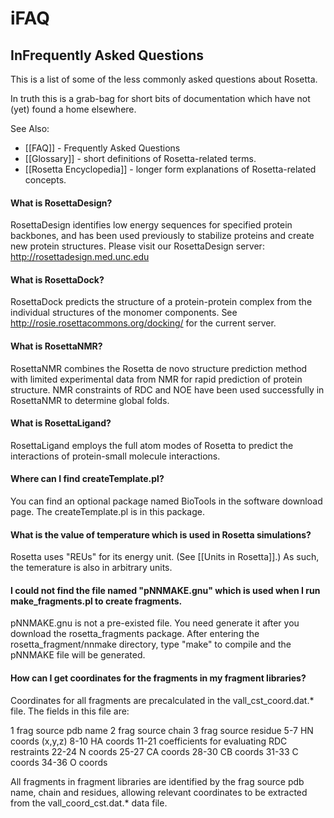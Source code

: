 # iFAQ
## InFrequently Asked Questions

This is a list of some of the less commonly asked questions about Rosetta.

In truth this is a grab-bag for short bits of documentation which have not (yet) found a home elsewhere.

See Also:
* [[FAQ]] - Frequently Asked Questions 
* [[Glossary]] - short definitions of Rosetta-related terms.
* [[Rosetta Encyclopedia]] - longer form explanations of Rosetta-related concepts. 

#### What is RosettaDesign?

RosettaDesign identifies low energy sequences for specified protein backbones, and has been used previously to stabilize proteins and create new protein structures. Please visit our RosettaDesign server: http://rosettadesign.med.unc.edu

#### What is RosettaDock?

RosettaDock predicts the structure of a protein-protein complex from the individual structures of the monomer components. See <http://rosie.rosettacommons.org/docking/> for the current server.

#### What is RosettaNMR?

RosettaNMR combines the Rosetta de novo structure prediction method with limited experimental data from NMR for rapid prediction of protein structure. NMR constraints of RDC and NOE have been used successfully in RosettaNMR to determine global folds.

#### What is RosettaLigand?

RosettaLigand employs the full atom modes of Rosetta to predict the interactions of protein-small molecule interactions.

#### Where can I find createTemplate.pl?

You can find an optional package named BioTools in the software download page. The createTemplate.pl is in this package.

#### What is the value of temperature which is used in Rosetta simulations?

Rosetta uses "REUs" for its energy unit. (See [[Units in Rosetta]].) As such, the temerature is also in arbitrary units.  

#### I could not find the file named "pNNMAKE.gnu" which is used when I run make_fragments.pl to create fragments.

pNNMAKE.gnu is not a pre-existed file. You need generate it after you download the rosetta_fragments package. After entering the rosetta_fragment/nnmake directory, type "make" to compile and the pNNMAKE file will be generated.

#### How can I get coordinates for the fragments in my fragment libraries?

Coordinates for all fragments are precalculated in the vall_cst_coord.dat.* file. The fields in this file are:

1 frag source pdb name 2 frag source chain 3 frag source residue 5-7 HN coords (x,y,z) 8-10 HA coords 11-21 coefficients for evaluating RDC restraints 22-24 N coords 25-27 CA coords 28-30 CB coords 31-33 C coords 34-36 O coords

All fragments in fragment libraries are identified by the frag source pdb name, chain and residues, allowing relevant coordinates to be extracted from the vall_coord_cst.dat.* data file.

